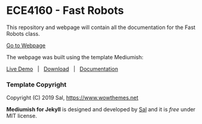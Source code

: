 # ECE4160 - Fast Robots

This repository and webpage will contain all the documentation for the Fast Robots class.

[Go to Webpage](https://miguelalvarezd.github.io/FastRobots/)

The webpage was built using the template Mediumish: 

[Live Demo](https://wowthemesnet.github.io/mediumish-theme-jekyll/) &nbsp; | &nbsp; [Download](https://github.com/wowthemesnet/mediumish-theme-jekyll/archive/master.zip) &nbsp; | &nbsp; [Documentation](https://bootstrapstarter.com/template-mediumish-bootstrap-jekyll/) &nbsp;

### Template Copyright

Copyright (C) 2019 Sal, https://www.wowthemes.net

**Mediumish for Jekyll** is designed and developed by [Sal](https://www.wowthemes.net) and it is *free* under MIT license. 